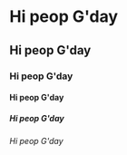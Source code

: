 # Hi peop G'day 
## Hi peop G'day 
### Hi peop G'day 
#### Hi peop G'day 
##### Hi peop G'day 
###### Hi peop G'day 
